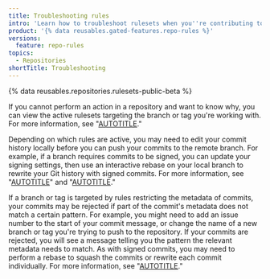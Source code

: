 ```yaml
---
title: Troubleshooting rules
intro: 'Learn how to troubleshoot rulesets when you''re contributing to a repository.'
product: '{% data reusables.gated-features.repo-rules %}'
versions:
  feature: repo-rules
topics:
  - Repositories
shortTitle: Troubleshooting
---
```


{% data reusables.repositories.rulesets-public-beta %}

If you cannot perform an action in a repository and want to know why, you can view the active rulesets targeting the branch or tag you're working with. For more information, see "[AUTOTITLE](/repositories/configuring-branches-and-merges-in-your-repository/managing-rulesets/managing-rulesets-for-a-repository#viewing-rulesets-for-a-repository)."

Depending on which rules are active, you may need to edit your commit history locally before you can push your commits to the remote branch. For example, if a branch requires commits to be signed, you can update your signing settings, then use an interactive rebase on your local branch to rewrite your Git history with signed commits. For more information, see "[AUTOTITLE](/repositories/configuring-branches-and-merges-in-your-repository/managing-rulesets/available-rules-for-rulesets#require-signed-commits)" and "[AUTOTITLE](/get-started/using-git/using-git-rebase-on-the-command-line)."

If a branch or tag is targeted by rules restricting the metadata of commits, your commits may be rejected if part of the commit's metadata does not match a certain pattern. For example, you might need to add an issue number to the start of your commit message, or change the name of a new branch or tag you're trying to push to the repository. If your commits are rejected, you will see a message telling you the pattern the relevant metadata needs to match. As with signed commits, you may need to perform a rebase to squash the commits or rewrite each commit individually. For more information, see "[AUTOTITLE](/repositories/configuring-branches-and-merges-in-your-repository/managing-rulesets/available-rules-for-rulesets#metadata-restrictions)."
